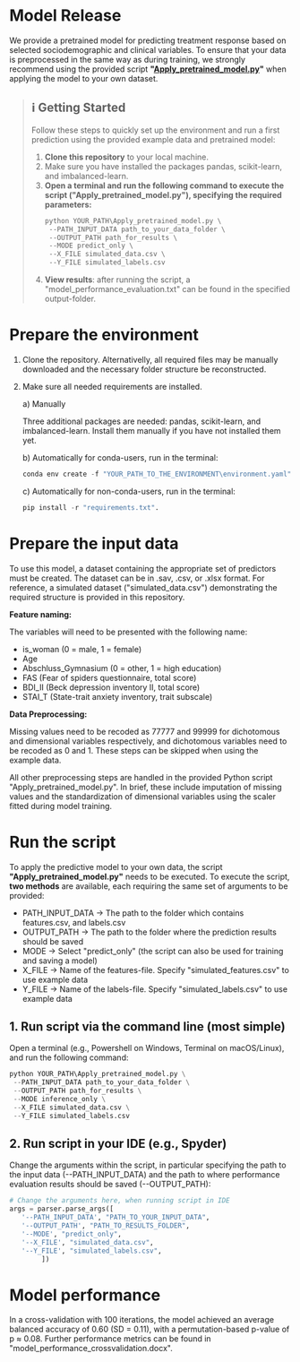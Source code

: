 # Model Release

We provide a pretrained model for predicting treatment response based on selected sociodemographic and clinical variables. To ensure that your data is preprocessed in the same way as during training, we strongly recommend using the provided script **"[Apply_pretrained_model.py](https://github.com/beccadelf/Exec_functioning_treatment_response/1_Model_Release/Apply_pretrained_model.py)"** when applying the model to your own dataset. 

> ## **ℹ️ Getting Started** 
> Follow these steps to quickly set up the environment and run a first prediction using the provided example data and pretrained model:
> 1. **Clone this repository** to your local machine.
> 2. Make sure you have installed the packages pandas, scikit-learn, and imbalanced-learn.
> 3. **Open a terminal and run the following command to execute the script ("Apply_pretrained_model.py"), specifying the required parameters:**
>     ```python
>     python YOUR_PATH\Apply_pretrained_model.py \
>      --PATH_INPUT_DATA path_to_your_data_folder \
>      --OUTPUT_PATH path_for_results \
>      --MODE predict_only \
>      --X_FILE simulated_data.csv \
>      --Y_FILE simulated_labels.csv
>     ```
> 4. **View results**: after running the script, a "model_performance_evaluation.txt" can be found in the specified output-folder.

# Prepare the environment

1. Clone the repository.
   Alternativelly, all required files may be manually downloaded and the necessary folder structure be reconstructed.
   
2. Make sure all needed requirements are installed.

   a) Manually

      Three additional packages are needed: pandas, scikit-learn, and imbalanced-learn. Install them manually if you have not installed them yet.
    
    b) Automatically for conda-users, run in the terminal:
    
    ```python
    conda env create -f "YOUR_PATH_TO_THE_ENVIRONMENT\environment.yaml"
    ```
    
    c) Automatically for non-conda-users, run in the terminal:
    
    ```python
    pip install -r "requirements.txt".
    ```
    
# Prepare the input data

To use this model, a dataset containing the appropriate set of predictors must be created. The dataset can be in .sav, .csv, or .xlsx format. For reference, a simulated dataset ("simulated_data.csv") demonstrating the required structure is provided in this repository.

**Feature naming:**

The variables will need to be presented with the following name:

-	is_woman (0 = male, 1 = female)
-	Age
-	Abschluss_Gymnasium (0 = other, 1 = high education)
-	FAS (Fear of spiders questionnaire, total score)
-	BDI_II (Beck depression inventory II, total score)
-	STAI_T (State-trait anxiety inventory, trait subscale)

**Data Preprocessing:**

Missing values need to be recoded as 77777 and 99999 for dichotomous and dimensional variables respectively, and dichotomous variables need to be recoded as 0 and 1. These steps can be skipped when using the example data. 

All other preprocessing steps are handled in the provided Python script "Apply_pretrained_model.py". In brief, these include imputation of missing values and the standardization of dimensional variables using the scaler fitted during model training.

# Run the script

To apply the predictive model to your own data, the script **"Apply_pretrained_model.py"** needs to be executed.
To execute the script, **two methods** are available, each requiring the same set of arguments to be provided:

- PATH_INPUT_DATA → The path to the folder which contains features.csv, and labels.csv
- OUTPUT_PATH → The path to the folder where the prediction results should be saved
- MODE → Select "predict_only" (the script can also be used for training and saving a model)
- X_FILE → Name of the features-file. Specify "simulated_features.csv" to use example data
- Y_FILE → Name of the labels-file. Specify "simulated_labels.csv" to use example data

## 1. Run script via the command line (most simple)

Open a terminal (e.g., Powershell on Windows, Terminal on macOS/Linux), and run the following command:

 ```python
 python YOUR_PATH\Apply_pretrained_model.py \
  --PATH_INPUT_DATA path_to_your_data_folder \
  --OUTPUT_PATH path_for_results \
  --MODE inference_only \
  --X_FILE simulated_data.csv \
  --Y_FILE simulated_labels.csv
 ```
## 2. Run script in your IDE (e.g., Spyder)

Change the arguments within the script, in particular specifying the path to the input data (--PATH_INPUT_DATA) and the path to where performance evaluation results should be saved (--OUTPUT_PATH):

```python
# Change the arguments here, when running script in IDE
args = parser.parse_args([
   '--PATH_INPUT_DATA', "PATH_TO_YOUR_INPUT_DATA",
   '--OUTPUT_PATH', "PATH_TO_RESULTS_FOLDER",
   '--MODE', "predict_only",
   '--X_FILE', "simulated_data.csv",
   '--Y_FILE', "simulated_labels.csv",
        ])
```

# Model performance

In a cross-validation with 100 iterations, the model achieved an average balanced accuracy of 0.60 (SD = 0.11), with a permutation-based p-value of p ≈ 0.08. Further performance metrics can be found in "model_performance_crossvalidation.docx".



